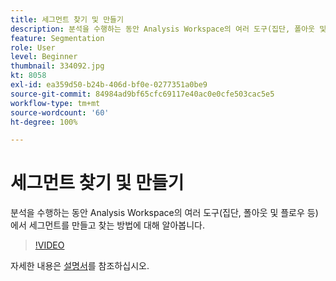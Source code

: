 ```yaml
---
title: 세그먼트 찾기 및 만들기
description: 분석을 수행하는 동안 Analysis Workspace의 여러 도구(집단, 폴아웃 및 플로우 등)에서 세그먼트를 만들고 찾는 방법에 대해 알아봅니다.
feature: Segmentation
role: User
level: Beginner
thumbnail: 334092.jpg
kt: 8058
exl-id: ea359d50-b24b-406d-bf0e-0277351a0be9
source-git-commit: 84984ad9bf65cfc69117e40ac0e0cfe503cac5e5
workflow-type: tm+mt
source-wordcount: '60'
ht-degree: 100%

---
```


# 세그먼트 찾기 및 만들기

분석을 수행하는 동안 Analysis Workspace의 여러 도구(집단, 폴아웃 및 플로우 등)에서 세그먼트를 만들고 찾는 방법에 대해 알아봅니다.

>[!VIDEO](https://video.tv.adobe.com/v/334092/?quality=12&learn=on)

자세한 내용은 [설명서](https://experienceleague.adobe.com/docs/analytics/components/segmentation/segmentation-workflow/seg-workflow.html?lang=ko)를 참조하십시오.
